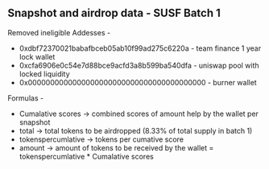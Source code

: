 ## Snapshot and airdrop data - SUSF Batch 1

Removed ineligible Addesses - 
* 0xdbf72370021babafbceb05ab10f99ad275c6220a - team finance 1 year lock wallet
* 0xcfa6906e0c54e7d88bce9acfd3a8b599ba540dfa - uniswap pool with locked liquidity
* 0x0000000000000000000000000000000000000000 - burner wallet

Formulas - 
* Cumalative scores -> combined scores of amount help by the wallet per snapshot
* total -> total tokens to be airdropped (8.33% of total supply in batch 1)
* tokenspercumlative -> tokens per cumative score
* amount -> amount of tokens to be received by the wallet 
  = tokenspercumlative * Cumalative scores
